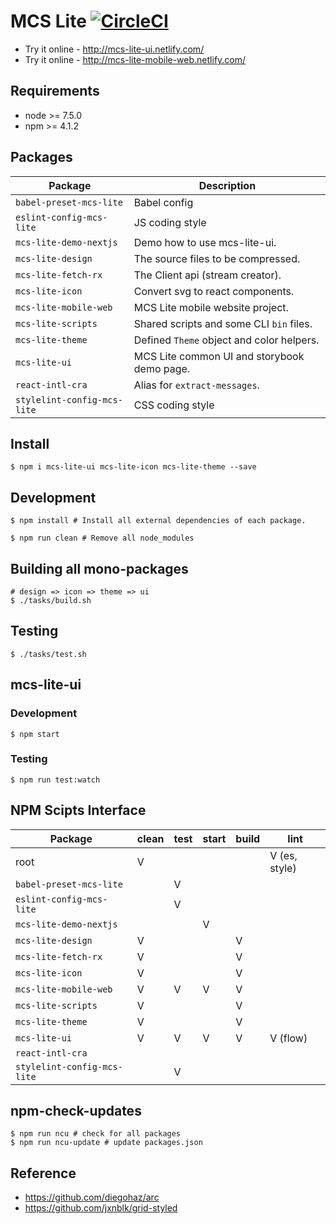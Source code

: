 # MCS Lite [![CircleCI](https://circleci.com/gh/evenchange4/mcs-lite/tree/master.svg?style=svg&circle-token=c633ab2d85927871bccf4c39d676ce242f2da24c)](https://circleci.com/gh/evenchange4/mcs-lite/tree/master)

-   Try it online - http://mcs-lite-ui.netlify.com/
-   Try it online - http://mcs-lite-mobile-web.netlify.com/

## Requirements

-   node >= 7.5.0
-   npm >= 4.1.2

## Packages

| **Package**                 | **Description**                             |
|-----------------------------|---------------------------------------------|
| `babel-preset-mcs-lite`     | Babel config                                |
| `eslint-config-mcs-lite`    | JS coding style                             |
| `mcs-lite-demo-nextjs`      | Demo how to use mcs-lite-ui.                |
| `mcs-lite-design`           | The source files to be compressed.          |
| `mcs-lite-fetch-rx`         | The Client api (stream creator).            |
| `mcs-lite-icon`             | Convert svg to react components.            |
| `mcs-lite-mobile-web`       | MCS Lite mobile website project.            |
| `mcs-lite-scripts`          | Shared scripts and some CLI `bin` files.    |
| `mcs-lite-theme`            | Defined `Theme` object and color helpers.   |
| `mcs-lite-ui`               | MCS Lite common UI and storybook demo page. |
| `react-intl-cra`            | Alias for `extract-messages`.               |
| `stylelint-config-mcs-lite` | CSS coding style                            |

## Install

```
$ npm i mcs-lite-ui mcs-lite-icon mcs-lite-theme --save
```

## Development

```
$ npm install # Install all external dependencies of each package.
```

```
$ npm run clean # Remove all node_modules
```

## Building all mono-packages

```
# design => icon => theme => ui
$ ./tasks/build.sh
```

## Testing

```
$ ./tasks/test.sh
```

## mcs-lite-ui

### Development

```
$ npm start
```

### Testing

```
$ npm run test:watch
```


## NPM Scipts Interface

| **Package**                 | clean | test | start | build | lint          |
|-----------------------------|-------|------|-------|-------|---------------|
| root                        | V     |      |       |       | V (es, style) |
| `babel-preset-mcs-lite`     |       | V    |       |       |               |
| `eslint-config-mcs-lite`    |       | V    |       |       |               |
| `mcs-lite-demo-nextjs`      |       |      | V     |       |               |
| `mcs-lite-design`           | V     |      |       | V     |               |
| `mcs-lite-fetch-rx`         | V     |      |       | V     |               |
| `mcs-lite-icon`             | V     |      |       | V     |               |
| `mcs-lite-mobile-web`       | V     | V    | V     | V     |               |
| `mcs-lite-scripts`          | V     |      |       | V     |               |
| `mcs-lite-theme`            | V     |      |       | V     |               |
| `mcs-lite-ui`               | V     | V    | V     | V     | V (flow)      |
| `react-intl-cra`            |       |      |       |       |               |
| `stylelint-config-mcs-lite` |       | V    |       |       |               |

## npm-check-updates

```
$ npm run ncu # check for all packages
$ npm run ncu-update # update packages.json
```

## Reference

-  https://github.com/diegohaz/arc
-  https://github.com/jxnblk/grid-styled
